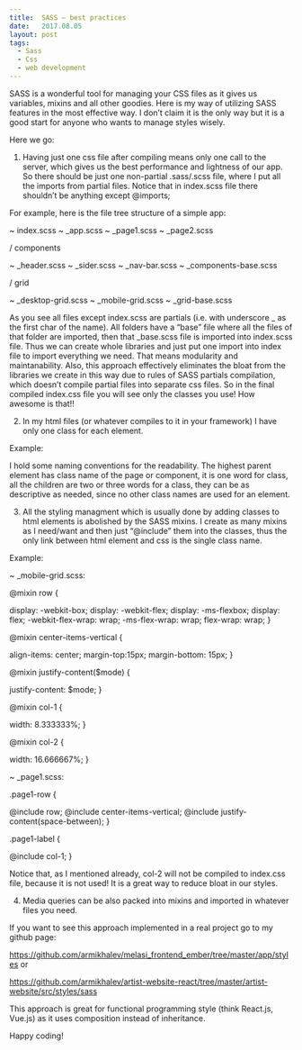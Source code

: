 ```yaml
---
title:  SASS – best practices
date:   2017.08.05
layout: post
tags:
  - Sass
  - Css
  - web development
---
```


SASS is a wonderful tool for managing your CSS files as it gives us variables, mixins and all other goodies.
Here is my way of utilizing SASS features in the most effective way.
I don’t claim it is the only way but it is a good start for anyone who wants to manage styles wisely.

Here we go:

1) Having just one css file after compiling means only one call to the server, which gives us the best performance and lightness of our app.
So there should be just one non-partial .sass/.scss file, where I put all the imports from partial files.
Notice that in index.scss file there shouldn’t be anything except @imports;

For example, here is the file tree structure of a simple app:

~ index.scss
~ _app.scss
~ _page1.scss
~ _page2.scss

/ components

~ _header.scss
~ _sider.scss
~ _nav-bar.scss
~ _components-base.scss

/ grid

~ _desktop-grid.scss
~ _mobile-grid.scss
~ _grid-base.scss


As you see all files except index.scss are partials (i.e. with underscore _ as the first char of the name).
All folders have a “base” file where all the files of that folder are imported, then that _base.scss file is imported into index.scss file.
Thus we can create whole libraries and just put one import into index file to import everything we need. That means modularity and maintanability.
Also, this approach effectively eliminates the bloat from the libraries we create in this way due to rules of SASS partials compilation, which doesn’t compile partial files into separate css files.
So in the final compiled index.css file you will see only the classes you use! How awesome is that!!

2) In my html files (or whatever compiles to it in your framework) I have only one class for each element.

Example:

<div class="navbar">

<div class="navbar-button-group">
<div class="navbar-button"> </div>
</div>

</div>

I hold some naming conventions for the readability. The highest parent element has class name of the page or component,
it is one word for class, all the children are two or three words for a class, they can be as descriptive as needed, since no other class names are used for an element.

3) All the styling managment which is usually done by adding classes to html elements is abolished by the SASS mixins.
I create as many mixins as I need/want and then just “@include” them into the classes, thus the only link between html element and css is the single class name.

Example:

~ _mobile-grid.scss:

@mixin row {

display: -webkit-box;
display: -webkit-flex;
display: -ms-flexbox;
display: flex;
-webkit-flex-wrap: wrap;
-ms-flex-wrap: wrap;
flex-wrap: wrap;
}

@mixin center-items-vertical {

align-items: center;
margin-top:15px;
margin-bottom: 15px;
}

@mixin justify-content($mode) {

justify-content: $mode;
}

@mixin col-1 {

width: 8.333333%;
}

@mixin col-2 {

width: 16.666667%;
}

~ _page1.scss:

.page1-row {

@include row;
@include center-items-vertical;
@include justify-content(space-between);
}

.page1-label {

@include col-1;
}

Notice that, as I mentioned already, col-2 will not be compiled to index.css file, because it is not used! It is a great way to reduce bloat in our styles.

4) Media queries can be also packed into mixins and imported in whatever files you need.

If you want to see this approach implemented in a real project go to my github page:

https://github.com/armikhalev/melasi_frontend_ember/tree/master/app/styles
or

https://github.com/armikhalev/artist-website-react/tree/master/artist-website/src/styles/sass

This approach is great for functional programming style (think React.js, Vue.js) as it uses composition instead of inheritance.

Happy coding!
